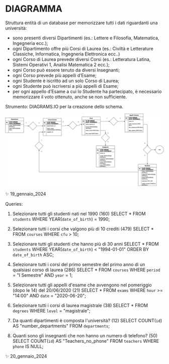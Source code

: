 # DIAGRAMMA
Struttura entità di un database per memorizzare tutti i dati riguardanti una università:
- sono presenti diversi Dipartimenti (es.: Lettere e Filosofia, Matematica, Ingegneria ecc.);
- ogni Dipartimento offre più Corsi di Laurea (es.: Civiltà e Letterature Classiche, Informatica, Ingegneria Elettronica ecc..)
- ogni Corso di Laurea prevede diversi Corsi (es.: Letteratura Latina, Sistemi Operativi 1, Analisi Matematica 2 ecc.);
- ogni Corso può essere tenuto da diversi Insegnanti;
- ogni Corso prevede più appelli d’Esame;
- ogni Studente è iscritto ad un solo Corso di Laurea;
- ogni Studente può iscriversi a più appelli di Esame;
- per ogni appello d’Esame a cui lo Studente ha partecipato, è necessario memorizzare il voto ottenuto, anche se non sufficiente.

Strumento: DIAGRAMS.IO per la creazione dello schema.

![db](/DB_University.jpg)

✨ 19_gennaio_2024

Queries:

1. Selezionare tutti gli studenti nati nel 1990 (160)
SELECT *
FROM `students`
WHERE  YEAR(`date_of_birth`) = 1990;

2. Selezionare tutti i corsi che valgono più di 10 crediti (479)
SELECT *
FROM `courses`
WHERE `cfu` > 10;

3. Selezionare tutti gli studenti che hanno più di 30 anni
SELECT *
FROM `students` 
WHERE YEAR(`date_of_birth`) < "1994-01-01"
ORDER BY `date_of_birth` ASC;

4. Selezionare tutti i corsi del primo semestre del primo anno di un qualsiasi corso di
laurea (286)
SELECT * 
FROM `courses`
WHERE `period` = "I Semestre" AND `year` = 1;

5. Selezionare tutti gli appelli d'esame che avvengono nel pomeriggio (dopo le 14) del
20/06/2020 (21)
SELECT * 
FROM `exams` 
WHERE `hour` >= "14:00" AND `date` = "2020-06-20";

6. Selezionare tutti i corsi di laurea magistrale (38)
SELECT * 
FROM `degrees` 
WHERE `level` = "magistrale";

7. Da quanti dipartimenti è composta l'università? (12)
SELECT COUNT(`id`) AS "number_departments"
FROM `departments`;

8. Quanti sono gli insegnanti che non hanno un numero di telefono? (50)
SELECT COUNT(`id`) AS "Teachers_no_phone" 
FROM `teachers` 
WHERE `phone` IS NULL;

✨ 20_gennaio_2024